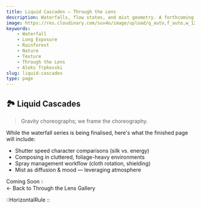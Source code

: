```yaml
---
title: Liquid Cascades — Through the Lens
description: Waterfalls, flow states, and mist geometry. A forthcoming exploration of shutter craft and rainforest acoustics.
image: https://res.cloudinary.com/suv4o/image/upload/q_auto,f_auto,w_1200,e_sharpen:100/v1754699393/blog/through-the-lens/www.trpkovski.com_-_phantom_falls_otway_national_park_lpai2d
keywords:
    - Waterfall
    - Long Exposure
    - Rainforest
    - Nature
    - Texture
    - Through the Lens
    - Aleks Trpkovski
slug: liquid-cascades
type: page
---
```


<section class="max-w-3xl mx-auto mt-20">
  <h1 class="text-3xl sm:text-4xl font-bold mb-6 flex items-center gap-2 tracking-tight">🏞️ <span>Liquid Cascades</span></h1>
  <blockquote class="text-base sm:text-lg antialiased my-4 px-4 py-2 bg-green-blue text-secondary border-l-4 border-secondary rounded-md mb-10">
    <p class="my-2">Gravity choreographs; we frame the choreography.</p>
  </blockquote>
  <p class="text-gray text-lg sm:text-xl leading-relaxed mb-6">While the waterfall series is being finalised, here's what the finished page will include:</p>
  <ul class="list-disc pl-6 text-gray text-base sm:text-lg space-y-2 mb-10">
    <li>Shutter speed character comparisons (silk vs. energy)</li>
    <li>Composing in cluttered, foliage-heavy environments</li>
    <li>Spray management workflow (cloth rotation, shielding)</li>
    <li>Mist as diffusion &amp; mood — leveraging atmosphere</li>
  </ul>
  <div class="text-center my-12">
    <span class="inline-block px-5 py-3 rounded-md bg-secondary text-primary font-semibold tracking-wide shadow-sm">Coming Soon 💧</span>
  </div>
  <div class="flex justify-center mb-12">
    <NuxtLink to="/through-the-lens" class="text-primary font-semibold underline hover:no-underline">← Back to Through the Lens Gallery</NuxtLink>
  </div>
</section>

<div class="mb-8"></div>

::HorizontalRule
::
